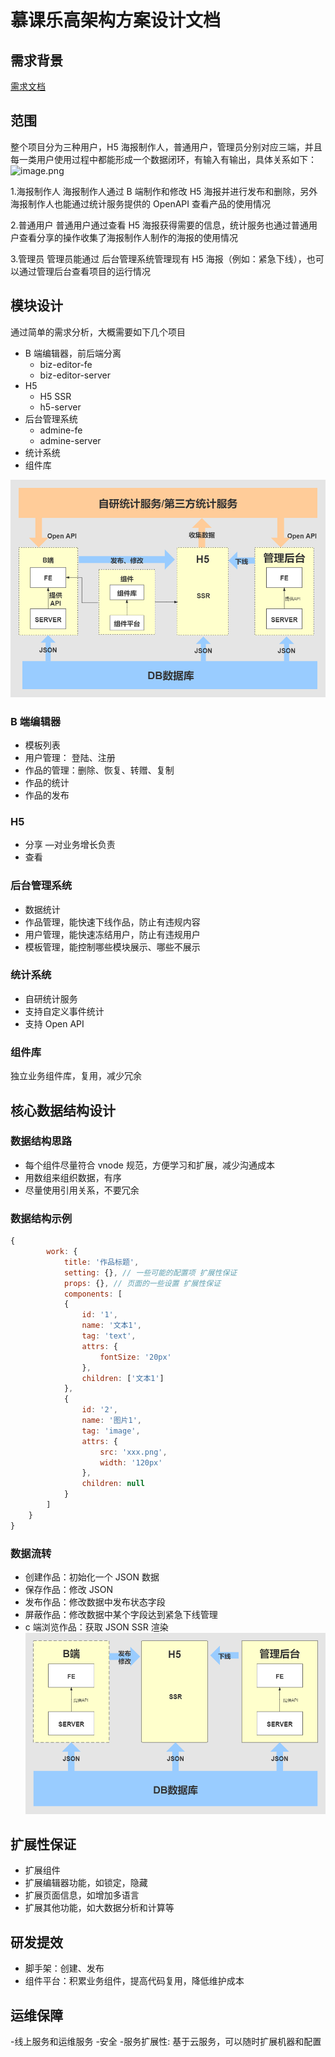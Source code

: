 # 慕课乐高架构方案设计文档

## 需求背景

[需求文档](https://www.yuque.com/books/share/af79538c-09eb-4ddd-bfb7-599816c233bf?#%20%E3%80%8A%E9%9C%80%E6%B1%82%E3%80%8B)

## 范围

整个项目分为三种用户，H5 海报制作人，普通用户，管理员分别对应三端，并且每一类用户使用过程中都能形成一个数据闭环，有输入有输出，具体关系如下：
![image.png](https://img.mukewang.com/wiki/5fdac5fd08b94b2514200948.jpg)

1.海报制作人
海报制作人通过 B 端制作和修改 H5 海报并进行发布和删除，另外海报制作人也能通过统计服务提供的 OpenAPI 查看产品的使用情况

2.普通用户
普通用户通过查看 H5 海报获得需要的信息，统计服务也通过普通用户查看分享的操作收集了海报制作人制作的海报的使用情况

3.管理员
管理员能通过 后台管理系统管理现有 H5 海报（例如：紧急下线），也可以通过管理后台查看项目的运行情况

## 模块设计

通过简单的需求分析，大概需要如下几个项目

- B 端编辑器，前后端分离
  - biz-editor-fe
  - biz-editor-server
- H5
  - H5 SSR
  - h5-server
- 后台管理系统
  - admine-fe
  - admine-server
- 统计系统
- 组件库

![image.png](./images/week1/模块关系图.png)

### B 端编辑器
- 模板列表
- 用户管理： 登陆、注册
- 作品的管理：删除、恢复、转赠、复制
- 作品的统计
- 作品的发布

### H5

- 分享 —对业务增长负责
- 查看

### 后台管理系统

- 数据统计
- 作品管理，能快速下线作品，防止有违规内容
- 用户管理，能快速冻结用户，防止有违规用户
- 模板管理，能控制哪些模块展示、哪些不展示

### 统计系统

- 自研统计服务
- 支持自定义事件统计
- 支持 Open API

### 组件库

独立业务组件库，复用，减少冗余

## 核心数据结构设计

### 数据结构思路
- 每个组件尽量符合 vnode 规范，方便学习和扩展，减少沟通成本
- 用数组来组织数据，有序
- 尽量使用引用关系，不要冗余

### 数据结构示例
```javascript
{
        work: {
            title: '作品标题',
            setting: {}, // 一些可能的配置项 扩展性保证
            props: {}, // 页面的一些设置 扩展性保证
            components: [
            {
                id: '1',
                name: '文本1',
                tag: 'text',
                attrs: {
                    fontSize: '20px'
                },
                children: ['文本1']
            },
            {
                id: '2',
                name: '图片1',
                tag: 'image',
                attrs: {
                    src: 'xxx.png',
                    width: '120px'
                },
                children: null
            }
        ]
    }
}
```

### 数据流转
- 创建作品：初始化一个 JSON 数据
- 保存作品：修改 JSON
- 发布作品：修改数据中发布状态字段
- 屏蔽作品：修改数据中某个字段达到紧急下线管理
- c 端浏览作品：获取 JSON SSR 渲染
![image.png](./images/week1/数据流转图.png)

## 扩展性保证
- 扩展组件
- 扩展编辑器功能，如锁定，隐藏
- 扩展页面信息，如增加多语言
- 扩展其他功能，如大数据分析和计算等

## 研发提效
- 脚手架：创建、发布
- 组件平台：积累业务组件，提高代码复用，降低维护成本

## 运维保障
-线上服务和运维服务
-安全
-服务扩展性: 基于云服务，可以随时扩展机器和配置
